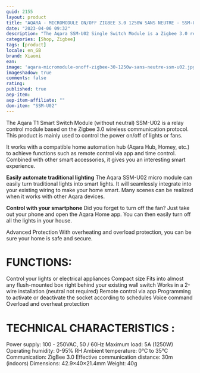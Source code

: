 ```yaml
---
guid: 2155
layout: product 
title: "AQARA - MICROMODULE ON/OFF ZIGBEE 3.0 1250W SANS NEUTRE - SSM-U02"
date: "2023-04-06 09:32"
description: "The Aqara SSM-U02 Single Switch Module is a Zigbee 3.0 relay used to control lamps or appliances. No neutral wire needed."
categories: [Shop, Zigbee]
tags: [product]
locale: en_GB
brand: Xiaomi
ean: 
image: 'aqara-micromodule-onoff-zigbee-30-1250w-sans-neutre-ssm-u02.jpg'
imageshadow: true
comments: false
rating:  
published: true
aep-item: 
aep-item-affiliate: ""
dom-item: "SSM-U02"
---
```


The Aqara T1 Smart Switch Module (without neutral) SSM-U02 is a relay control module based on the Zigbee 3.0 wireless communication protocol. This product is mainly used to control the power on/off of lights or fans.

It works with a compatible home automation hub (Aqara Hub, Homey, etc.) to achieve functions such as remote control via app and time control. Combined with other smart accessories, it gives you an interesting smart experience.

**Easily automate traditional lighting**
The Aqara SSM-U02 micro module can easily turn traditional lights into smart lights. It will seamlessly integrate into your existing wiring to make your home smart. Many scenes can be realized when it works with other Aqara devices.

**Control with your smartphone**
Did you forget to turn off the fan? Just take out your phone and open the Aqara Home app. You can then easily turn off all the lights in your house.

Advanced Protection
With overheating and overload protection, you can be sure your home is safe and secure.

# FUNCTIONS:

Control your lights or electrical appliances
Compact size
Fits into almost any flush-mounted box right behind your existing wall switch
Works in a 2-wire installation (neutral not required)
Remote control via app
Programming to activate or deactivate the socket according to schedules
Voice command
Overload and overheat protection

# TECHNICAL CHARACTERISTICS :
Power supply: 100 - 250VAC, 50 / 60Hz
Maximum load: 5A (1250W)
Operating humidity: 0-95% RH
Ambient temperature: 0°C to 35°C
Communication: ZigBee 3.0
Effective communication distance: 30m (indoors)
Dimensions: 42.9×40×21.4mm
Weight: 40g
